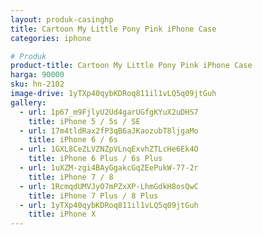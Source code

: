 ```yaml
---
layout: produk-casinghp
title: Cartoon My Little Pony Pink iPhone Case
categories: iphone

# Produk
product-title: Cartoon My Little Pony Pink iPhone Case
harga: 90000
sku: hn-2102
image-drive: 1yTXp40qybKDRoq811il1vLQ5q09jtGuh
gallery:
  - url: 1p67_m9FjlyU2Ud4garUGfgKYuX2uDHS7
    title: iPhone 5 / 5s / SE
  - url: 17m4tldRax2fP3qB6aJKaozubT8ljgaMo
    title: iPhone 6 / 6s
  - url: 1GXL8CeZLVZNZpVLnqExvhZTLcHe6Ek4O
    title: iPhone 6 Plus / 6s Plus
  - url: 1uXZM-zgi4BAyGgakcGqZEePukW-77-2r
    title: iPhone 7 / 8
  - url: 1RcmqdUMVJyO7mPZxXP-LhmGdkH8osQwC
    title: iPhone 7 Plus / 8 Plus
  - url: 1yTXp40qybKDRoq811il1vLQ5q09jtGuh
    title: iPhone X
---
```

